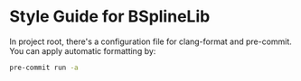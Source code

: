 # Style Guide for BSplineLib
In project root, there's a configuration file for clang-format and pre-commit. You can apply automatic formatting by:
```bash
pre-commit run -a
```